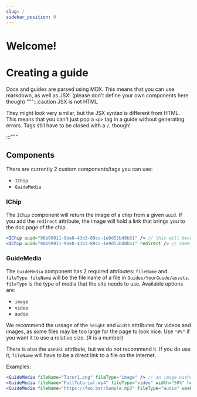 ```yaml
---
slug: /
sidebar_position: 0
---
```

# Welcome!

# Creating a guide

Docs and guides are parsed using MDX. This means that you can use markdown, as well as JSX! (please don't define your own components here though)
""":::caution JSX is not HTML

They might look very similar, but the JSX syntax is different from HTML. This means that you can't just pop a `<p>` tag in a guide without generating errors.
Tags still have to be closed with a `/`, though!

:::"""

## Components
There are currently 2 custom components/tags you can use:
- `IChip`
- `GuideMedia`

### IChip
The `IChip` component will return the image of a chip from a given `uuid`.
If you add the `redirect` attribute, the image will hold a link that brings you to the doc page of the chip.

```jsx title="Guides/YourGuide/doc.mdx"
<IChip uuid="98b99011-9be8-43b3-89cc-1e9d55bd8b51" /> // this will become an image of the "Absolute Value" chip.
<IChip uuid="98b99011-9be8-43b3-89cc-1e9d55bd8b51" redirect /> // same as the above, except this one is clickable
```

### GuideMedia
The `GuideMedia` component has 2 required attributes: `fileName` and `fileType`.
`fileName` will be the file name of a file in `Guides/YourGuide/assets`.
`fileType` is the type of media that the site needs to use.
Available options are:
- `image`
- `video`
- `audio`

We recommend the ussage of the `height` and `width` attributes for videos and images, as some files may be too large for the page to look nice.
Use `"#%"` if you want it to use a relative size. (# is a number)

There is also the `useURL` attribute, but we do not recommend it.
If you do use it, `fileName` will have to be a direct link to a file on the internet.

Examples:
```jsx title="Guides/YourGuide/doc.mdx"
<GuideMedia fileName="Tutor1.png" fileType="image" /> // an image without a specified size
<GuideMedia fileName="FullTutorial.mp4" fileType="video" width="50%" height="50%"/> // a video, displayed at half its regular size
<GuideMedia fileName="https://foo.bar/Sample.mp3" fileType="audio" useURL/> // an online audio file, referenced by a URL
```
